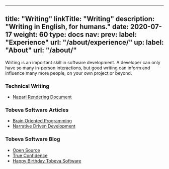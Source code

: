 
---
title: "Writing"
linkTitle: "Writing"
description: "Writing in English, for humans."
date: 2020-07-17
weight: 60
type: docs
nav:
    prev:
        label: "Experience"
        url: "/about/experience/"
    up:
        label: "About"
        url: "/about/"
---

Writing is an important skill in software development. A developer can only
have so many in-person interactions, but good writing can inform and
influence many more people, on your own project or beyond.

### Technical Writing

* [Napari Rendering Document](https://napari.org/docs/0.4.3/explanations/rendering.html)

### Tobeva Software Articles

* [Brain Oriented Programming](/articles/brain-compatible-code/)
* [Narrative Driven Development](/articles/narrative-driven-development/)

### Tobeva Software Blog

* [Open Source](/blog/2020/08/02/open-source/)
* [True Confidence](/blog/2020/04/12/true-confidence/)
* [Happy Birthday Tobeva Software](/blog/2020/04/10/happy-birthday-tobeva-software/)

